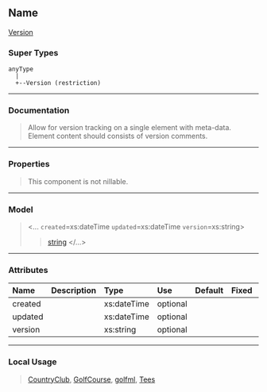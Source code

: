 ## Name ##

[Version](CVersion.md)
### Super Types ###
```
anyType
  |
  +--Version (restriction)
```


---


### Documentation ###


> Allow for version tracking on a single element with meta-data.
> Element content should consists of version comments.


---



### Properties ###

> This component is not nillable.

---


### Model ###

> <...  `created`=xs:dateTime  `updated`=xs:dateTime  `version`=xs:string>
> > [string](Sstring.md)
> > </...>

---


### Attributes ###

| **Name** | **Description** | **Type** | **Use** | **Default** | **Fixed** | **Form** |
|:---------|:----------------|:---------|:--------|:------------|:----------|:---------|
| created  |                 | xs:dateTime | optional |             |           | unqualified |
| updated  |                 | xs:dateTime | optional |             |           | unqualified |
| version  |                 | xs:string | optional |             |           | unqualified |


---


### Local Usage ###

> [CountryClub](CCountryClub.md), [GolfCourse](CGolfCourse.md), [golfml](Egolfml.md), [Tees](CTees.md)